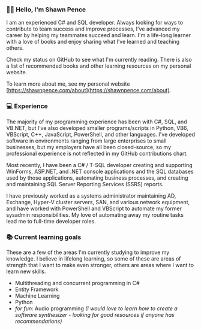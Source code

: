 ### 👨‍💻 Hello, I'm Shawn Pence

I am an experienced C# and SQL developer. Always looking for ways to contribute to team success
 and improve processes, I've advanced my career by helping my teammates succeed and learn.
 I'm a life-long learner with a love of books and enjoy sharing what I've learned and teaching others.

Check my status on GitHub to see what I'm currently reading. There is also a list of recommended books
 and other learning resources on my personal website.

To learn more about me, see my personal website [https://shawnpence.com/about](https://shawnpence.com/about).

### 💻 Experience

The majority of my programming experience has been with C#, SQL, and VB.NET, but I’ve also developed
 smaller programs/scripts in Python, VB6, VBScript, C++, JavaScript, PowerShell, and other languages. I've developed
 software in environments ranging from large enterprises to small businesses, but my employers have all been closed-source,
 so my professional experience is not reflected in my GitHub contributions chart.

Most recently, I have been a C# / T-SQL developer creating and supporting WinForms, ASP.NET, and .NET console applications
 and the SQL databases used by those applications, automating business processes, and creating and maintaining SQL
 Server Reporting Services (SSRS) reports.
 
I have previously worked as a systems administrator maintaining AD, Exchange, Hyper-V cluster
 servers, SAN, and various network equipment, and have worked with PowerShell and VBScript to automate my former
 sysadmin responsibilities. My love of automating away my routine tasks lead me to full-time developer roles.

### 📚 Current learning goals

These are a few of the areas I'm currently studying to improve my knowledge.  I believe in lifelong
 learning, so some of these are areas of strength that I want to make even stronger, others are areas where I want to learn new skills.
 
* Multithreading and concurrent programming in C#
* Entity Framework
* Machine Learning
* Python
* *for fun:* Audio programming *(I would love to learn how to create a software synthesizer - looking for good resources if anyone has recommendations)*

